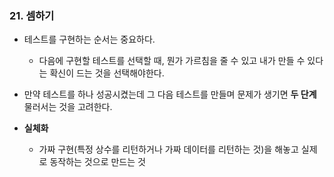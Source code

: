 ### 21. 셈하기



- 테스트를 구현하는 순서는 중요하다.
  - 다음에 구현할 테스트를 선택할 때, 뭔가 가르침을 줄 수 있고 내가 만들 수 있다는 확신이 드는 것을 선택해야한다.
- 만약 테스트를 하나 성공시켰는데 그 다음 테스트를 만들며 문제가 생기면 **두 단계** 물러서는 것을 고려한다.

- **실체화**
  - 가짜 구현(특정 상수를 리턴하거나 가짜 데이터를 리턴하는 것)을 해놓고 실제로 동작하는 것으로 만드는 것